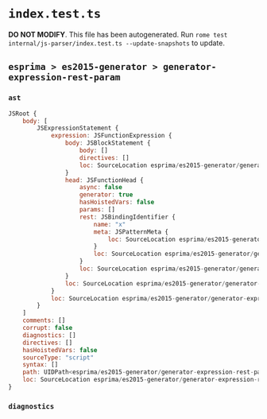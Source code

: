 # `index.test.ts`

**DO NOT MODIFY**. This file has been autogenerated. Run `rome test internal/js-parser/index.test.ts --update-snapshots` to update.

## `esprima > es2015-generator > generator-expression-rest-param`

### `ast`

```javascript
JSRoot {
	body: [
		JSExpressionStatement {
			expression: JSFunctionExpression {
				body: JSBlockStatement {
					body: []
					directives: []
					loc: SourceLocation esprima/es2015-generator/generator-expression-rest-param/input.js 1:17-1:19
				}
				head: JSFunctionHead {
					async: false
					generator: true
					hasHoistedVars: false
					params: []
					rest: JSBindingIdentifier {
						name: "x"
						meta: JSPatternMeta {
							loc: SourceLocation esprima/es2015-generator/generator-expression-rest-param/input.js 1:14-1:15
						}
						loc: SourceLocation esprima/es2015-generator/generator-expression-rest-param/input.js 1:14-1:15 (x)
					}
					loc: SourceLocation esprima/es2015-generator/generator-expression-rest-param/input.js 1:10-1:16
				}
				loc: SourceLocation esprima/es2015-generator/generator-expression-rest-param/input.js 1:1-1:19
			}
			loc: SourceLocation esprima/es2015-generator/generator-expression-rest-param/input.js 1:0-1:20
		}
	]
	comments: []
	corrupt: false
	diagnostics: []
	directives: []
	hasHoistedVars: false
	sourceType: "script"
	syntax: []
	path: UIDPath<esprima/es2015-generator/generator-expression-rest-param/input.js>
	loc: SourceLocation esprima/es2015-generator/generator-expression-rest-param/input.js 1:0-2:0
}
```

### `diagnostics`

```

```
